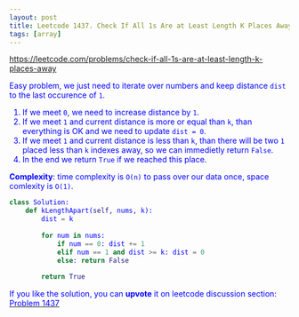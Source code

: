 ```yaml
---
layout: post
title: Leetcode 1437. Check If All 1s Are at Least Length K Places Away
tags: [array]
---
```


<a href="https://leetcode.com/problems/check-if-all-1s-are-at-least-length-k-places-away"> <font color = blue>https://leetcode.com/problems/check-if-all-1s-are-at-least-length-k-places-away

Easy problem, we just need to iterate over numbers and keep distance `dist` to the last occurence of `1`.
1. If we meet `0`, we need to increase distance by `1`.
2. If we meet `1` and current distance is more or equal than `k`, than everything is OK and we need to update `dist = 0`.
3. If we meet `1` and current distance is less than `k`, than there will be two `1` placed less than `k` indexes away, so we can immedietly return `False`.
4. In the end we return `True` if we reached this place.

**Complexity**: time complexity is `O(n)` to pass over our data once, space comlexity is `O(1)`.

```python
class Solution:
    def kLengthApart(self, nums, k):
        dist = k
        
        for num in nums:
            if num == 0: dist += 1
            elif num == 1 and dist >= k: dist = 0
            else: return False
                
        return True
```

If you like the solution, you can **upvote** it on leetcode discussion section:<a href="https://leetcode.com/problems/check-if-all-1s-are-at-least-length-k-places-away/discuss/1034337/python-just-iterate-data-explained"> <font color = blue>Problem 1437
